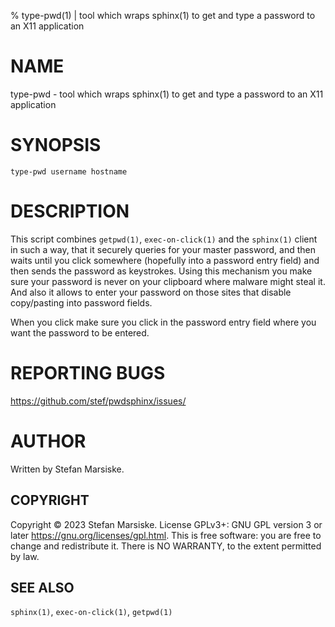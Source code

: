 % type-pwd(1) | tool which wraps sphinx(1) to get and type a password to an X11 application

# NAME

type-pwd - tool which wraps sphinx(1) to get and type a password to an X11 application

# SYNOPSIS

```
type-pwd username hostname
```

# DESCRIPTION

This script combines `getpwd(1)`, `exec-on-click(1)` and the
`sphinx(1)` client in such a way, that it securely queries for your
master password, and then waits until you click somewhere (hopefully
into a password entry field) and then sends the password as
keystrokes. Using this mechanism you make sure your password is never
on your clipboard where malware might steal it. And also it allows to
enter your password on those sites that disable copy/pasting into
password fields.

When you click make sure you click in the password entry field where
you want the password to be entered.

# REPORTING BUGS

https://github.com/stef/pwdsphinx/issues/

# AUTHOR

Written by Stefan Marsiske.

## COPYRIGHT

Copyright © 2023 Stefan Marsiske.  License GPLv3+: GNU GPL version 3 or later <https://gnu.org/licenses/gpl.html>.
This is free software: you are free to change and redistribute it.  There is NO WARRANTY, to the extent permitted by law.

## SEE ALSO

`sphinx(1)`, `exec-on-click(1)`,  `getpwd(1)`
